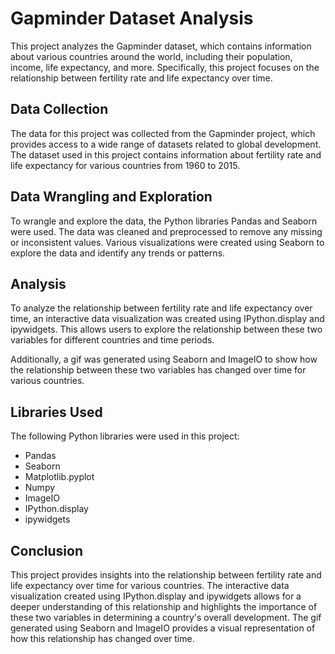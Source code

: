 # Gapminder Dataset Analysis
This project analyzes the Gapminder dataset, which contains information about various countries around the world, including their population, income, life expectancy, and more. Specifically, this project focuses on the relationship between fertility rate and life expectancy over time.

## Data Collection
The data for this project was collected from the Gapminder project, which provides access to a wide range of datasets related to global development. The dataset used in this project contains information about fertility rate and life expectancy for various countries from 1960 to 2015.

## Data Wrangling and Exploration
To wrangle and explore the data, the Python libraries Pandas and Seaborn were used. The data was cleaned and preprocessed to remove any missing or inconsistent values. Various visualizations were created using Seaborn to explore the data and identify any trends or patterns.

## Analysis
To analyze the relationship between fertility rate and life expectancy over time, an interactive data visualization was created using IPython.display and ipywidgets. This allows users to explore the relationship between these two variables for different countries and time periods.

Additionally, a gif was generated using Seaborn and ImageIO to show how the relationship between these two variables has changed over time for various countries.

## Libraries Used
The following Python libraries were used in this project:

* Pandas
* Seaborn
* Matplotlib.pyplot
* Numpy
* ImageIO
* IPython.display
* ipywidgets
## Conclusion
This project provides insights into the relationship between fertility rate and life expectancy over time for various countries. The interactive data visualization created using IPython.display and ipywidgets allows for a deeper understanding of this relationship and highlights the importance of these two variables in determining a country's overall development. The gif generated using Seaborn and ImageIO provides a visual representation of how this relationship has changed over time.
